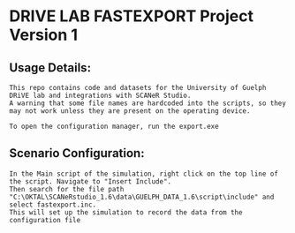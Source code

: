 # DRIVE LAB FASTEXPORT Project Version 1

## Usage Details:
    This repo contains code and datasets for the University of Guelph DRiVE lab and integrations with SCANeR Studio. 
    A warning that some file names are hardcoded into the scripts, so they may not work unless they are present on the operating device.

    To open the configuration manager, run the export.exe

## Scenario Configuration:
    In the Main script of the simulation, right click on the top line of the script. Navigate to "Insert Include".
    Then search for the file path "C:\OKTAL\SCANeRstudio_1.6\data\GUELPH_DATA_1.6\script\include" and select fastexport.inc.
    This will set up the simulation to record the data from the configuration file

